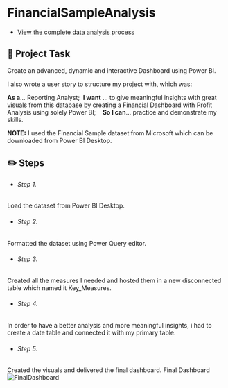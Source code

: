 # FinancialSampleAnalysis

- [View the complete data analysis process](https://www.notion.so/sokratispapadopoulos/Portfolio-4372eca8a1b24ed1934502ceb79007f2?p=d67f250aac324f0583640c8a84accfef&pm=c)

## 📝 Project Task

Create an advanced, dynamic and interactive Dashboard using Power BI.

I also wrote a user story to structure my project with, which was:

**As a**… Reporting Analyst;    **I want** … to give meaningful insights with great visuals from this database by creating a Financial Dashboard with Profit Analysis using solely Power BI;    **So I can**… practice and demonstrate my skills.

**NOTE:** I used the Financial Sample dataset from Microsoft which can be downloaded from Power BI Desktop.

## ✏️ **Steps**

- ###### Step 1.

Load the dataset from Power BI Desktop.

- ###### Step 2.

Formatted the dataset using Power Query editor.

- ###### Step 3.

Created all the measures I needed and hosted them in a new disconnected table which named it Key_Measures.

- ###### Step 4.

In order to have a better analysis and more meaningful insights, i had to create a date table and connected it with my primary table.

- ###### Step 5.

Created the visuals and delivered the final dashboard.
Final Dashboard
![FinalDashboard](https://user-images.githubusercontent.com/122797480/235313216-353ad1e8-56af-4959-bf0f-c574e9fb8bb6.png)
